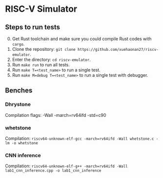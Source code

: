 # RISC-V Simulator
## Steps to run tests
0. Get Rust toolchain and make sure you could compile Rust codes with `cargo`.
1. Clone the repository: `git clone https://github.com/xuehaonan27/riscv-emulator`.
2. Enter the directory: `cd riscv-emulator`.
3. Run `make run` to run all tests.
4. Run `make T=<test_name>` to run a single test.
5. Run `make M=debug T=<test_name>` to run a single test with debugger.

## Benches
### Dhrystone
Compilation flags: -Wall -march=rv64ifd -std=c90

### whetstone
Compilation: `riscv64-unknown-elf-gcc -march=rv64ifd -Wall whetstone.c -lm -o whetstone`

### CNN inference
Compilation: `riscv64-unknown-elf-g++ -march=rv64ifd -Wall lab1_cnn_inference.cpp -o lab1_cnn_inference`
